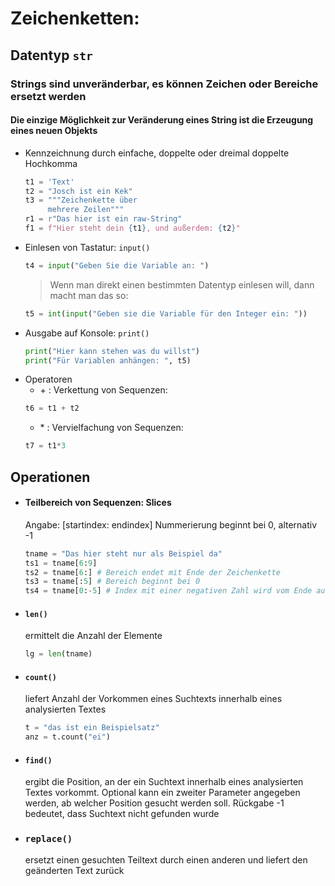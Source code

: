 # Zeichenketten: 
## Datentyp `str`

### Strings sind unveränderbar, es können Zeichen oder Bereiche ersetzt werden
#### Die einzige Möglichkeit zur Veränderung eines String ist die Erzeugung eines neuen Objekts
- Kennzeichnung durch einfache, doppelte oder dreimal doppelte Hochkomma
    ```python
    t1 = 'Text'
    t2 = "Josch ist ein Kek"
    t3 = """Zeichenkette über
         mehrere Zeilen"""
    r1 = r"Das hier ist ein raw-String" 
    f1 = f"Hier steht dein {t1}, und außerdem: {t2}"    
    ```
- Einlesen von Tastatur: `input()`
    ```python
    t4 = input("Geben Sie die Variable an: ")
    ```
    > Wenn man direkt einen bestimmten Datentyp einlesen will, dann macht man das so:
    ```python
    t5 = int(input("Geben sie die Variable für den Integer ein: "))
    ```
- Ausgabe auf Konsole: `print()`
    ```python
    print("Hier kann stehen was du willst")
    print("Für Variablen anhängen: ", t5)
    ```
- Operatoren
    - \+ : Verkettung von Sequenzen: 
    ```python
    t6 = t1 + t2
    ```
    - \* : Vervielfachung von Sequenzen:
    ```python
    t7 = t1*3
    ```

## Operationen 
- #### Teilbereich von Sequenzen: Slices 
    Angabe: [startindex: endindex]
    Nummerierung beginnt bei 0, alternativ -1
    ```python
    tname = "Das hier steht nur als Beispiel da"
    ts1 = tname[6:9]
    ts2 = tname[6:] # Bereich endet mit Ende der Zeichenkette
    ts3 = tname[:5] # Bereich beginnt bei 0
    ts4 = tname[0:-5] # Index mit einer negativen Zahl wird vom Ende aus gemessen
    ```
- #### `len()`
    ermittelt die Anzahl der Elemente
    ```python
    lg = len(tname)
    ```
- #### `count()`
    liefert Anzahl der Vorkommen eines Suchtexts innerhalb eines analysierten Textes
    ```python
    t = "das ist ein Beispielsatz"
    anz = t.count("ei")
    ```
- #### `find()`
    ergibt die Position, an der ein Suchtext innerhalb eines analysierten Textes vorkommt. Optional kann ein zweiter Parameter angegeben werden, ab welcher Position gesucht werden soll. Rückgabe -1 bedeutet, dass Suchtext
    nicht gefunden wurde
- ### `replace()`
    ersetzt einen gesuchten Teiltext durch einen anderen und liefert den geänderten Text zurück
